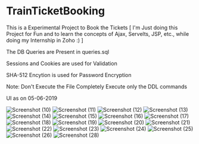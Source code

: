 # TrainTicketBooking

This is a Experimental Project to Book the Tickets
[ I'm Just doing this Project for Fun and to learn the concepts of Ajax, Servelts, JSP, etc., while doing my Internship in Zoho :) ]

The DB Queries are Present in queries.sql

Sessions and Cookies are used for Validation

SHA-512 Encytion is used for Password Encryption

Note: Don't Execute the File Completely Execute only the DDL commands

UI as on 05-06-2019

![Screenshot (10)](https://user-images.githubusercontent.com/24733451/58946730-2b28ef00-87a4-11e9-9876-3ebb1fd3096e.png)
![Screenshot (11)](https://user-images.githubusercontent.com/24733451/58946731-2b28ef00-87a4-11e9-9000-e72bdb9f5f72.png)
![Screenshot (12)](https://user-images.githubusercontent.com/24733451/58946732-2b28ef00-87a4-11e9-80d7-1e59cb2946b1.png)
![Screenshot (13)](https://user-images.githubusercontent.com/24733451/58946736-2bc18580-87a4-11e9-9b19-89aa14f5d7ac.png)
![Screenshot (14)](https://user-images.githubusercontent.com/24733451/58946737-2c5a1c00-87a4-11e9-8090-5dd4356054f3.png)
![Screenshot (15)](https://user-images.githubusercontent.com/24733451/58946738-2c5a1c00-87a4-11e9-9467-98e499c7da6b.png)
![Screenshot (16)](https://user-images.githubusercontent.com/24733451/58946739-2cf2b280-87a4-11e9-9bbe-d55202989553.png)
![Screenshot (17)](https://user-images.githubusercontent.com/24733451/58946717-28c69500-87a4-11e9-89f3-4cd0674f157f.png)
![Screenshot (18)](https://user-images.githubusercontent.com/24733451/58946718-28c69500-87a4-11e9-9224-a705feee8a24.png)
![Screenshot (19)](https://user-images.githubusercontent.com/24733451/58946719-28c69500-87a4-11e9-8a61-4913984c966f.png)
![Screenshot (20)](https://user-images.githubusercontent.com/24733451/58946720-295f2b80-87a4-11e9-863f-65aef7a3591e.png)
![Screenshot (21)](https://user-images.githubusercontent.com/24733451/58946721-295f2b80-87a4-11e9-986b-00cf5ed4568f.png)
![Screenshot (22)](https://user-images.githubusercontent.com/24733451/58946722-295f2b80-87a4-11e9-951c-36fcdf7054bb.png)
![Screenshot (23)](https://user-images.githubusercontent.com/24733451/58946723-29f7c200-87a4-11e9-9cde-666fb67e22fb.png)
![Screenshot (24)](https://user-images.githubusercontent.com/24733451/58946724-29f7c200-87a4-11e9-8537-16fa3c3e5091.png)
![Screenshot (25)](https://user-images.githubusercontent.com/24733451/58946726-2a905880-87a4-11e9-8867-fa26350f3071.png)
![Screenshot (26)](https://user-images.githubusercontent.com/24733451/58946727-2a905880-87a4-11e9-8161-bbbed6da9e1c.png)
![Screenshot (28)](https://user-images.githubusercontent.com/24733451/58946729-2a905880-87a4-11e9-94cd-c1d1bbef5345.png)

